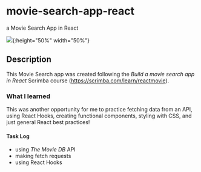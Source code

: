 # movie-search-app-react
a Movie Search App in React 

![](MovieSearch.gif){:height="50%" width="50%"}

## Description
This Movie Search app was created following the *Build a movie search app in React* Scrimba course (https://scrimba.com/learn/reactmovie).


### What I learned
This was another opportunity for me to practice fetching data from an API, using React Hooks, creating functional components, styling with CSS, and just general React best practices! 

#### Task Log
- using *The Movie DB* API
- making fetch requests
- using React Hooks
